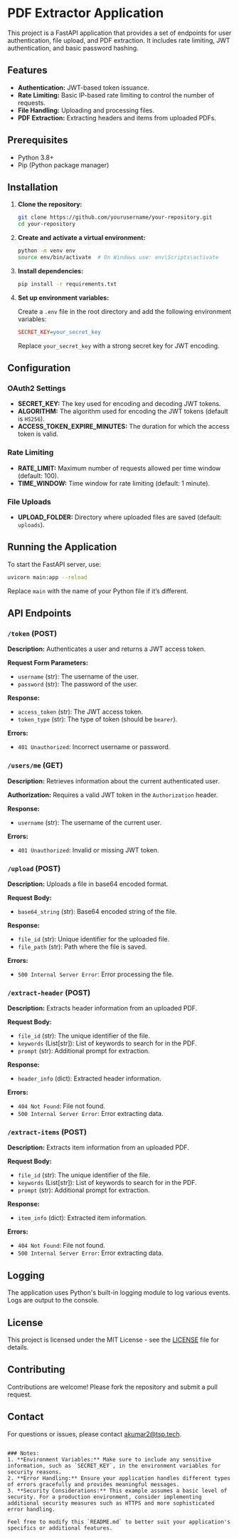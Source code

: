 # PDF Extractor Application

This project is a FastAPI application that provides a set of endpoints for user authentication, file upload, and PDF extraction. It includes rate limiting, JWT authentication, and basic password hashing.

## Features

- **Authentication:** JWT-based token issuance.
- **Rate Limiting:** Basic IP-based rate limiting to control the number of requests.
- **File Handling:** Uploading and processing files.
- **PDF Extraction:** Extracting headers and items from uploaded PDFs.

## Prerequisites

- Python 3.8+
- Pip (Python package manager)

## Installation

1. **Clone the repository:**

   ```bash
   git clone https://github.com/yourusername/your-repository.git
   cd your-repository
   ```

2. **Create and activate a virtual environment:**

   ```bash
   python -m venv env
   source env/bin/activate  # On Windows use: env\Scripts\activate
   ```

3. **Install dependencies:**

   ```bash
   pip install -r requirements.txt
   ```

4. **Set up environment variables:**

   Create a `.env` file in the root directory and add the following environment variables:

   ```ini
   SECRET_KEY=your_secret_key
   ```

   Replace `your_secret_key` with a strong secret key for JWT encoding.

## Configuration

### OAuth2 Settings

- **SECRET_KEY:** The key used for encoding and decoding JWT tokens.
- **ALGORITHM:** The algorithm used for encoding the JWT tokens (default is `HS256`).
- **ACCESS_TOKEN_EXPIRE_MINUTES:** The duration for which the access token is valid.

### Rate Limiting

- **RATE_LIMIT:** Maximum number of requests allowed per time window (default: 100).
- **TIME_WINDOW:** Time window for rate limiting (default: 1 minute).

### File Uploads

- **UPLOAD_FOLDER:** Directory where uploaded files are saved (default: `uploads`).

## Running the Application

To start the FastAPI server, use:

```bash
uvicorn main:app --reload
```

Replace `main` with the name of your Python file if it’s different.

## API Endpoints

### `/token` (POST)

**Description:** Authenticates a user and returns a JWT access token.

**Request Form Parameters:**

- `username` (str): The username of the user.
- `password` (str): The password of the user.

**Response:**

- `access_token` (str): The JWT access token.
- `token_type` (str): The type of token (should be `bearer`).

**Errors:**

- `401 Unauthorized`: Incorrect username or password.

### `/users/me` (GET)

**Description:** Retrieves information about the current authenticated user.

**Authorization:** Requires a valid JWT token in the `Authorization` header.

**Response:**

- `username` (str): The username of the current user.

**Errors:**

- `401 Unauthorized`: Invalid or missing JWT token.

### `/upload` (POST)

**Description:** Uploads a file in base64 encoded format.

**Request Body:**

- `base64_string` (str): Base64 encoded string of the file.

**Response:**

- `file_id` (str): Unique identifier for the uploaded file.
- `file_path` (str): Path where the file is saved.

**Errors:**

- `500 Internal Server Error`: Error processing the file.

### `/extract-header` (POST)

**Description:** Extracts header information from an uploaded PDF.

**Request Body:**

- `file_id` (str): The unique identifier of the file.
- `keywords` (List[str]): List of keywords to search for in the PDF.
- `prompt` (str): Additional prompt for extraction.

**Response:**

- `header_info` (dict): Extracted header information.

**Errors:**

- `404 Not Found`: File not found.
- `500 Internal Server Error`: Error extracting data.

### `/extract-items` (POST)

**Description:** Extracts item information from an uploaded PDF.

**Request Body:**

- `file_id` (str): The unique identifier of the file.
- `keywords` (List[str]): List of keywords to search for in the PDF.
- `prompt` (str): Additional prompt for extraction.

**Response:**

- `item_info` (dict): Extracted item information.

**Errors:**

- `404 Not Found`: File not found.
- `500 Internal Server Error`: Error extracting data.

## Logging

The application uses Python's built-in logging module to log various events. Logs are output to the console.

## License

This project is licensed under the MIT License - see the [LICENSE](LICENSE) file for details.

## Contributing

Contributions are welcome! Please fork the repository and submit a pull request.

## Contact

For questions or issues, please contact [akumar2@tsp.tech](mailto:yourname@example.com).
```

### Notes:
1. **Environment Variables:** Make sure to include any sensitive information, such as `SECRET_KEY`, in the environment variables for security reasons.
2. **Error Handling:** Ensure your application handles different types of errors gracefully and provides meaningful messages.
3. **Security Considerations:** This example assumes a basic level of security. For a production environment, consider implementing additional security measures such as HTTPS and more sophisticated error handling.

Feel free to modify this `README.md` to better suit your application's specifics or additional features.